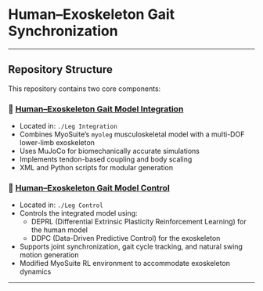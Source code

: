 # Human–Exoskeleton Gait Synchronization

---

## Repository Structure

This repository contains two core components:

### 🦿 [Human–Exoskeleton Gait Model Integration](https://github.com/kekellyu/legsim)
- Located in: `./Leg Integration`
- Combines MyoSuite’s `myoleg` musculoskeletal model with a multi-DOF lower-limb exoskeleton
- Uses MuJoCo for biomechanically accurate simulations
- Implements tendon-based coupling and body scaling
- XML and Python scripts for modular generation

### 🤖️ [Human–Exoskeleton Gait Model Control](https://github.com/kekellyu/legcontrol)
- Located in: `./Leg Control`
- Controls the integrated model using:
  - DEPRL (Differential Extrinsic Plasticity Reinforcement Learning) for the human model
  - DDPC (Data-Driven Predictive Control) for the exoskeleton
- Supports joint synchronization, gait cycle tracking, and natural swing motion generation
- Modified MyoSuite RL environment to accommodate exoskeleton dynamics

---
